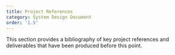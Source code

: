 ```yaml
---
title: Project References
category: System Design Document
order: '1.5'
---
```


This section provides a bibliography of key project references and deliverables that have been produced before this point. 
